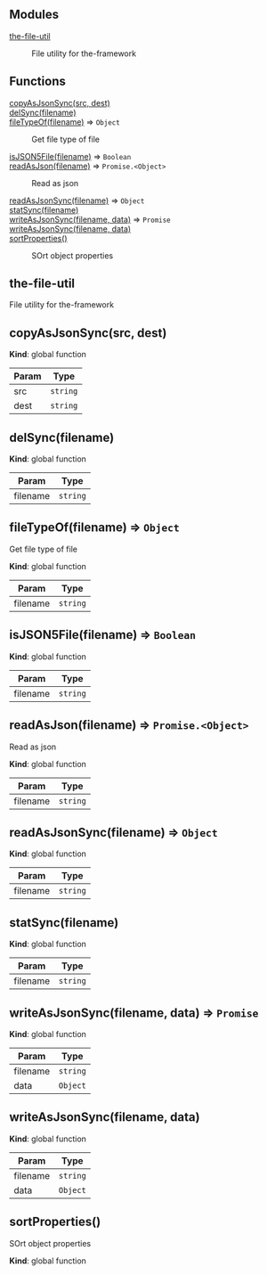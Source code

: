 <!--- Code generated by @the-/script-doc. DO NOT EDIT. -->

## Modules

<dl>
<dt><a href="#module_the-file-util">the-file-util</a></dt>
<dd><p>File utility for the-framework</p>
</dd>
</dl>

## Functions

<dl>
<dt><a href="#copyAsJsonSync">copyAsJsonSync(src, dest)</a></dt>
<dd></dd>
<dt><a href="#delSync">delSync(filename)</a></dt>
<dd></dd>
<dt><a href="#fileTypeOf">fileTypeOf(filename)</a> ⇒ <code>Object</code></dt>
<dd><p>Get file type of file</p>
</dd>
<dt><a href="#isJSON5File">isJSON5File(filename)</a> ⇒ <code>Boolean</code></dt>
<dd></dd>
<dt><a href="#readAsJson">readAsJson(filename)</a> ⇒ <code>Promise.&lt;Object&gt;</code></dt>
<dd><p>Read as json</p>
</dd>
<dt><a href="#readAsJsonSync">readAsJsonSync(filename)</a> ⇒ <code>Object</code></dt>
<dd></dd>
<dt><a href="#statSync">statSync(filename)</a></dt>
<dd></dd>
<dt><a href="#writeAsJsonSync">writeAsJsonSync(filename, data)</a> ⇒ <code>Promise</code></dt>
<dd></dd>
<dt><a href="#writeAsJsonSync">writeAsJsonSync(filename, data)</a></dt>
<dd></dd>
<dt><a href="#sortProperties">sortProperties()</a></dt>
<dd><p>SOrt object properties</p>
</dd>
</dl>

<a name="module_the-file-util"></a>

## the-file-util
File utility for the-framework

<a name="copyAsJsonSync"></a>

## copyAsJsonSync(src, dest)
**Kind**: global function  

| Param | Type |
| --- | --- |
| src | <code>string</code> | 
| dest | <code>string</code> | 

<a name="delSync"></a>

## delSync(filename)
**Kind**: global function  

| Param | Type |
| --- | --- |
| filename | <code>string</code> | 

<a name="fileTypeOf"></a>

## fileTypeOf(filename) ⇒ <code>Object</code>
Get file type of file

**Kind**: global function  

| Param | Type |
| --- | --- |
| filename | <code>string</code> | 

<a name="isJSON5File"></a>

## isJSON5File(filename) ⇒ <code>Boolean</code>
**Kind**: global function  

| Param | Type |
| --- | --- |
| filename | <code>string</code> | 

<a name="readAsJson"></a>

## readAsJson(filename) ⇒ <code>Promise.&lt;Object&gt;</code>
Read as json

**Kind**: global function  

| Param | Type |
| --- | --- |
| filename | <code>string</code> | 

<a name="readAsJsonSync"></a>

## readAsJsonSync(filename) ⇒ <code>Object</code>
**Kind**: global function  

| Param | Type |
| --- | --- |
| filename | <code>string</code> | 

<a name="statSync"></a>

## statSync(filename)
**Kind**: global function  

| Param | Type |
| --- | --- |
| filename | <code>string</code> | 

<a name="writeAsJsonSync"></a>

## writeAsJsonSync(filename, data) ⇒ <code>Promise</code>
**Kind**: global function  

| Param | Type |
| --- | --- |
| filename | <code>string</code> | 
| data | <code>Object</code> | 

<a name="writeAsJsonSync"></a>

## writeAsJsonSync(filename, data)
**Kind**: global function  

| Param | Type |
| --- | --- |
| filename | <code>string</code> | 
| data | <code>Object</code> | 

<a name="sortProperties"></a>

## sortProperties()
SOrt object properties

**Kind**: global function  
